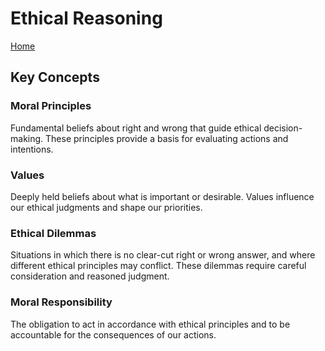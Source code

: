# Ethical Reasoning

[Home](../README.md)

## Key Concepts

### Moral Principles

Fundamental beliefs about right and wrong that guide ethical decision-making. These principles provide a basis for evaluating actions and intentions.

### Values

Deeply held beliefs about what is important or desirable. Values influence our ethical judgments and shape our priorities.

### Ethical Dilemmas

Situations in which there is no clear-cut right or wrong answer, and where different ethical principles may conflict. These dilemmas require careful consideration and reasoned judgment.

### Moral Responsibility

The obligation to act in accordance with ethical principles and to be accountable for the consequences of our actions.

